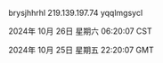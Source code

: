 brysjhhrhl 219.139.197.74 yqqlmgsycl

2024年 10月 26日 星期六 06:20:07 CST

2024年 10月 25日 星期五 22:20:07 GMT
